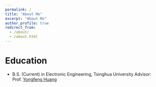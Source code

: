 ```yaml
---
permalink: /
title: "About Me"
excerpt: "About Me"
author_profile: true
redirect_from: 
  - /about/
  - /about.html
---
```


Education
======
* B.S. (Current) in Electronic Engineering, Tsinghua University
Advisor: Prof. [Yongfeng Huang](http://thungnlab.cn/)